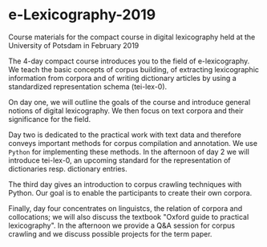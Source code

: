 # e-Lexicography-2019
Course materials for the compact course in digital lexicography held at the University of Potsdam in February 2019

The 4-day compact course introduces you to the field of e-lexicography. We teach the basic concepts of corpus building, of extracting lexicographic information from corpora and of writing dictionary articles by using a standardized representation schema (tei-lex-0).

On day one, we will outline the goals of the course and introduce general notions of digital lexicography. We then focus on text corpora and their significance for the field.

Day two is dedicated to the practical work with text data and therefore conveys important methods for corpus compilation and annotation. We use `Python` for implementing these methods. In the afternoon of day 2 we will introduce tei-lex-0, an upcoming standard for the representation of dictionaries resp. dictionary entries.

The third day gives an introduction to corpus crawling techniques with Python. Our goal is to enable the participants to create their own corpora.

Finally, day four concentrates on linguistcs, the relation of corpora and collocations; we will also discuss the textbook "Oxford guide to practical lexicography". In the afternoon we provide a Q&A session for corpus crawling and we discuss possible projects for the term paper.
